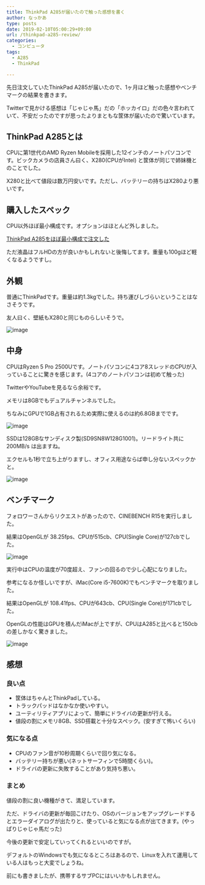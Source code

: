 ```yaml
---
title: ThinkPad A285が届いたので触った感想を書く
author: なっかあ
type: posts
date: 2019-02-10T05:00:29+09:00
url: /thinkpad-a285-review/
categories:
  - コンピュータ
tags:
  - A285
  - ThinkPad

---
```

先日注文していたThinkPad A285が届いたので、1ヶ月ほど触った感想やベンチマークの結果を書きます。
  
Twitterで見かける感想は「じゃじゃ馬」だの「ホッカイロ」だの色々言われていて、不安だったのですが思ったよりまともな筐体が届いたので驚いています。

## ThinkPad A285とは

CPUに第1世代のAMD Ryzen Mobileを採用した12インチのノートパソコンです。ビックカメラの店員さん曰く、X280(CPUがIntel) と筐体が同じで姉妹機とのことでした。
  
X280と比べて値段は数万円安いです。ただし、バッテリーの持ちはX280より悪いです。

## 購入したスペック

CPU以外ほぼ最小構成です。オプションはほとんど外しました。

[ThinkPad A285をほぼ最小構成で注文した](/thinkpad-a285-order/)
  
ただ液晶はフルHDの方が良いかもしれないと後悔してます。重量も100gほど軽くなるようですし。

## 外観

普通にThinkPadです。重量は約1.3kgでした。持ち運びしづらいということはなさそうです。
  
友人曰く、壁紙もX280と同じものらしいそうで。

![image](/img/wp/a285-boot-1024x768.jpg)

## 中身

CPUはRyzen 5 Pro 2500Uです。ノートパソコンに4コア8スレッドのCPUが入っていることに驚きを感じます。(4コアのノートパソコンは初めて触った)
  
TwitterやYouTubeを見るなら余裕です。

メモリは8GBでもデュアルチャンネルでした。
  
ちなみにGPUで1GB占有されるため実際に使えるのは約6.8GBまでです。

![image](/img/wp/a285-mem-320x319.jpg)

SSDは128GBなサンディスク製(SD9SN8W128G1001)。リードライト共に200MB/s は出ますね。
  
エクセルも1秒で立ち上がりますし、オフィス用途ならば申し分ないスペックかと。

![image](/img/wp/a285-ssd-320x292.jpg)

## ベンチマーク

フォロワーさんからリクエストがあったので、CINEBENCH R15を実行しました。
  
結果はOpenGLが 38.25fps、CPUが515cb、CPU(Single Core)が127cbでした。

![image](/img/wp/a285-bench.jpg)

実行中はCPUの温度が70度超え、ファンの回るので少し心配になりました。


参考になるか怪しいですが、iMac(Core i5-7600K)でもベンチマークを取りました。
  
結果はOpenGLが 108.41fps、CPUが643cb、CPU(Single Core)が171cbでした。
  
OpenGLの性能はGPUを積んだiMacが上ですが、CPUはA285と比べると150cbの差しかなく驚きました。

![image](/img/wp/imac-bench-320x602.png)

## 感想

### 良い点

  * 筐体はちゃんとThinkPadしている。
  * トラックパッドはなかなか使いやすい。
  * ユーティリティアプリによって、簡単にドライバの更新が行える。
  * 値段の割にメモリ8GB、SSD搭載と十分なスペック。(安すぎて怖いくらい)

### 気になる点

  * CPUのファン音が10秒周期くらいで回り気になる。
  * バッテリー持ちが悪い(ネットサーフィンで5時間くらい)。
  * ドライバの更新に失敗することがあり気持ち悪い。

### まとめ

値段の割に良い機種がきて、満足しています。
  
ただ、ドライバの更新が毎回こけたり、OSのバージョンをアップグレードするとエラーダイアログが出たりと、使っていると気になる点が出てきます。(やっぱりじゃじゃ馬だった)
  
今後の更新で安定していってくれるといいのですが。

デフォルトのWindowsでも気になるところはあるので、Linuxを入れて運用している人はもっと大変でしょうね。

前にも書きましたが、携帯するサブPCにはいいかもしれません。
